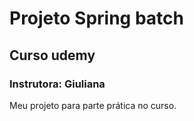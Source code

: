 # Projeto Spring batch

## Curso udemy
### Instrutora: Giuliana

Meu projeto para parte prática no curso.
